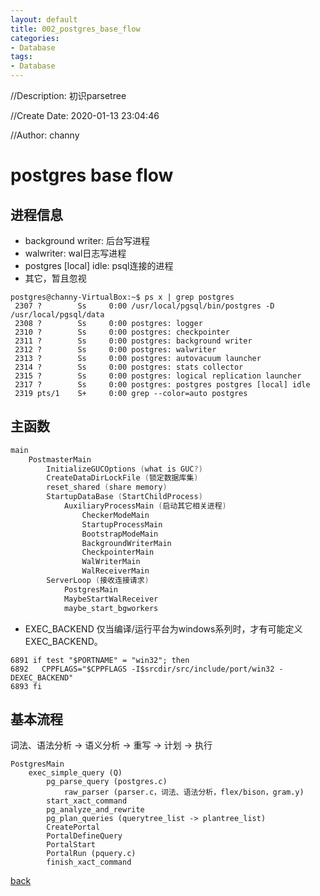 ```yaml
---
layout: default
title: 002_postgres_base_flow
categories:
- Database
tags:
- Database
---
```

//Description: 初识parsetree

//Create Date: 2020-01-13 23:04:46

//Author: channy

# postgres base flow

## 进程信息

* background writer: 后台写进程
* walwriter: wal日志写进程
* postgres [local] idle:  psql连接的进程
* 其它，暂且忽视

```
postgres@channy-VirtualBox:~$ ps x | grep postgres
 2307 ?        Ss     0:00 /usr/local/pgsql/bin/postgres -D /usr/local/pgsql/data
 2308 ?        Ss     0:00 postgres: logger   
 2310 ?        Ss     0:00 postgres: checkpointer   
 2311 ?        Ss     0:00 postgres: background writer   
 2312 ?        Ss     0:00 postgres: walwriter   
 2313 ?        Ss     0:00 postgres: autovacuum launcher   
 2314 ?        Ss     0:00 postgres: stats collector   
 2315 ?        Ss     0:00 postgres: logical replication launcher   
 2317 ?        Ss     0:00 postgres: postgres postgres [local] idle
 2319 pts/1    S+     0:00 grep --color=auto postgres
```

## 主函数

```c++
main
	PostmasterMain
		InitializeGUCOptions (what is GUC?)
		CreateDataDirLockFile (锁定数据库集)
		reset_shared (share memory)
		StartupDataBase (StartChildProcess)
			AuxiliaryProcessMain (启动其它相关进程)
				CheckerModeMain
				StartupProcessMain
				BootstrapModeMain
				BackgroundWriterMain
				CheckpointerMain
				WalWriterMain
				WalReceiverMain
		ServerLoop (接收连接请求)
			PostgresMain
			MaybeStartWalReceiver
			maybe_start_bgworkers
```

* EXEC_BACKEND 仅当编译/运行平台为windows系列时，才有可能定义 EXEC_BACKEND。
```
6891 if test "$PORTNAME" = "win32"; then
6892   CPPFLAGS="$CPPFLAGS -I$srcdir/src/include/port/win32 -DEXEC_BACKEND"
6893 fi
```


## 基本流程

词法、语法分析 -> 语义分析 -> 重写 -> 计划 -> 执行

```
PostgresMain
	exec_simple_query (Q)
		pg_parse_query (postgres.c)
			raw_parser (parser.c，词法、语法分析，flex/bison，gram.y)
		start_xact_command
		pg_analyze_and_rewrite
		pg_plan_queries (querytree_list -> plantree_list)
		CreatePortal
		PortalDefineQuery
		PortalStart
		PortalRun (pquery.c)
		finish_xact_command
```

[back](/)

